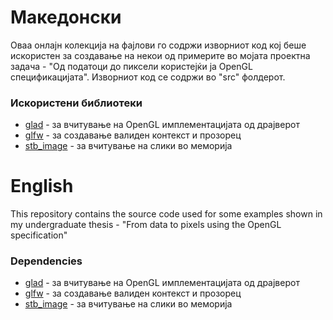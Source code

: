 # Македонски
Оваа онлајн колекција на фајлови го содржи изворниот код кој беше искористен за создавање на некои од примерите во мојата проектна задача - "Од податоци до пиксели користејќи ја OpenGL спецификацијата". Изворниот код се содржи во "src" фолдерот.

### Искористени библиотеки
* [glad](https://github.com/Dav1dde/glad) - за вчитување на OpenGL имплементацијата од драјверот
* [glfw](https://github.com/glfw/glfw) - за создавање валиден контекст и прозорец
* [stb_image](https://github.com/nothings/stb) - за вчитување на слики во меморија

# English
This repository contains the source code used for some examples shown in my undergraduate thesis - "From data to pixels using the OpenGL specification"

### Dependencies
* [glad](https://github.com/Dav1dde/glad) - за вчитување на OpenGL имплементацијата од драјверот
* [glfw](https://github.com/glfw/glfw) - за создавање валиден контекст и прозорец
* [stb_image](https://github.com/nothings/stb) - за вчитување на слики во меморија
